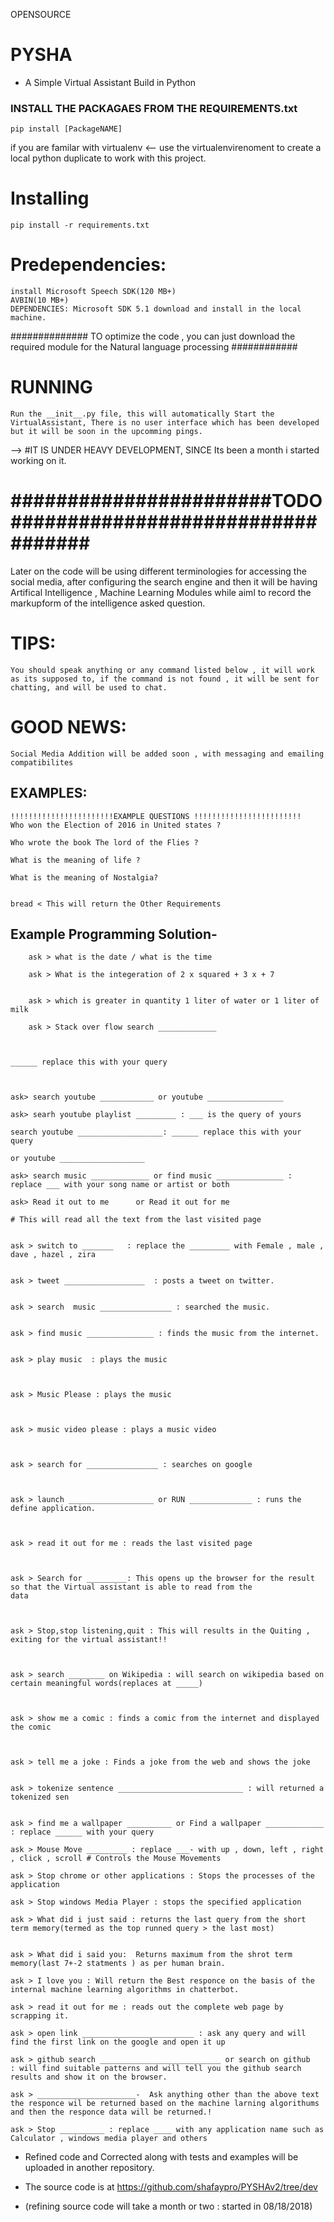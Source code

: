 OPENSOURCE

# PYSHA
* A Simple Virtual Assistant Build in Python


### INSTALL THE PACKAGAES FROM THE REQUIREMENTS.txt

    pip install [PackageNAME]

if you are familar with virtualenv <-- use the virtualenvirenoment to create a local python duplicate to work with this project.
# Installing
    pip install -r requirements.txt
# Predependencies:
    install Microsoft Speech SDK(120 MB+)
    AVBIN(10 MB+)
    DEPENDENCIES: Microsoft SDK 5.1 download and install in the local machine.
############## TO optimize the code , you can just download the required module for the Natural language processing ############
# RUNNING

    Run the __init__.py file, this will automatically Start the VirtualAssistant, There is no user interface which has been developed but it will be soon in the upcomming pings.
--> #IT IS UNDER HEAVY DEVELOPMENT, SINCE Its been a month i started working on it.
# #######################TODO##################################
Later on the code will be using different terminologies for accessing the social media, after configuring the search engine and then it will be having Artifical Intelligence , Machine Learning Modules while aiml to record the markupform of the intelligence asked question.

# TIPS:
    You should speak anything or any command listed below , it will work as its supposed to, if the command is not found , it will be sent for chatting, and will be used to chat.

# GOOD NEWS:
    Social Media Addition will be added soon , with messaging and emailing compatibilites

## EXAMPLES:
    !!!!!!!!!!!!!!!!!!!!!!!EXAMPLE QUESTIONS !!!!!!!!!!!!!!!!!!!!!!!!
    Who won the Election of 2016 in United states ?

    Who wrote the book The lord of the Flies ?

    What is the meaning of life ?

    What is the meaning of Nostalgia?


    bread < This will return the Other Requirements

## Example Programming Solution-
        ask > what is the date / what is the time

        ask > What is the integeration of 2 x squared + 3 x + 7


        ask > which is greater in quantity 1 liter of water or 1 liter of milk

        ask > Stack over flow search _____________



    ______ replace this with your query



    ask> search youtube ____________ or youtube _________________

    ask> searh youtube playlist _________ : ___ is the query of yours

    search youtube ___________________: ______ replace this with your query

    or youtube ___________________

    ask> search music _____________ or find music _______________ : replace ___ with your song name or artist or both

    ask> Read it out to me      or Read it out for me

    # This will read all the text from the last visited page


    ask > switch to _______   : replace the _________ with Female , male , dave , hazel , zira


    ask > tweet __________________  : posts a tweet on twitter.


    ask > search  music ________________ : searched the music.


    ask > find music _______________ : finds the music from the internet.


    ask > play music  : plays the music



    ask > Music Please : plays the music



    ask > music video please : plays a music video



    ask > search for ________________ : searches on google



    ask > launch ___________________ or RUN ______________ : runs the define application.



    ask > read it out for me : reads the last visited page



    ask > Search for _________: This opens up the browser for the result so that the Virtual assistant is able to read from the
    data



    ask > Stop,stop listening,quit : This will results in the Quiting , exiting for the virtual assistant!!



    ask > search ________ on Wikipedia : will search on wikipedia based on certain meaningful words(replaces at _____)



    ask > show me a comic : finds a comic from the internet and displayed the comic



    ask > tell me a joke : Finds a joke from the web and shows the joke


    ask > tokenize sentence ____________________________ : will returned a tokenized sen


    ask > find me a wallpaper __________ or Find a wallpaper _____________ : replace ______ with your query

    ask > Mouse Move _________ : replace ___- with up , down, left , right , click , scroll # Controls the Mouse Movements

    ask > Stop chrome or other applications : Stops the processes of the application

    ask > Stop windows Media Player : stops the specified application

    ask > What did i just said : returns the last query from the short term memory(termed as the top runned query > the last most)


    ask > What did i said you:  Returns maximum from the shrot term memory(last 7+-2 statments ) as per human brain.

    ask > I love you : Will return the Best responce on the basis of the internal machine learning algorithms in chatterbot.

    ask > read it out for me : reads out the complete web page by scrapping it.

    ask > open link _________________________ : ask any query and will find the first link on the google and open it up

    ask > github search ___________________________ or search on github   : will find suitable patterns and will tell you the github search results and show it on the browser.

    ask > ______________________-  Ask anything other than the above text the responce wil be returned based on the machine larning algorithums and then the responce data will be returned.!

    ask > Stop __________ : replace ____ with any application name such as Calculator , windows media player and others


 
 
 * Refined code and Corrected along with tests and examples will be uploaded in another repository.

* The source code is at https://github.com/shafaypro/PYSHAv2/tree/dev

* (refining source code will take a month or two : started in 08/18/2018)

